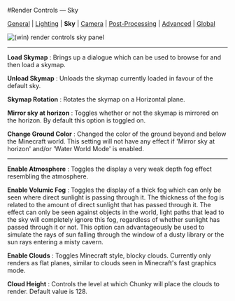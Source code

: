 #Render Controls &mdash; Sky

[General][0] | [Lighting][1] | **Sky** | [Camera][3] | [Post-Processing][4] | [Advanced][5] | [Global][6]

[0]: /old-chunky-docs/render_controls_general.html
[1]: /old-chunky-docs/render_controls_lighting.html
[2]: /old-chunky-docs/render_controls_sky.html
[3]: /old-chunky-docs/render_controls_camera.html
[4]: /old-chunky-docs/render_controls_post-processing.html
[5]: /old-chunky-docs/render_controls_advanced.html
[6]: /old-chunky-docs/render_controls_global.html

![(win) render controls sky panel](/old-chunky-docs/render_controls_sky.png)

----

**Load Skymap**
:   Brings up a dialogue which can be used to browse for and then load a skymap.

**Unload Skymap**
:   Unloads the skymap currently loaded in favour of the default sky.

**Skymap Rotation**
:   Rotates the skymap on a Horizontal plane.

**Mirror sky at horizon**
:   Toggles whether or not the skymap is mirrored on the horizon. By default this option is toggled on.

**Change Ground Color**
:   Changed the color of the ground beyond and below the Minecraft world. This setting will not have any effect if 'Mirror sky at horizon' and/or 'Water World Mode' is enabled.

----

**Enable Atmosphere**
:   Toggles the display a very weak depth fog effect resembling the atmosphere.

**Enable Volumic Fog**
:   Toggles the display of a thick fog which can only be seen where direct sunlight is passing through it. The thickness of the fog is related to the amount of direct sunlight that has passed through it. The effect can only be seen against objects in the world, light paths that lead to the sky will completely ignore this fog, regardless of whether sunlight has passed through it or not. This option can advantageously be used to simulate the rays of sun falling through the window of a dusty library or the sun rays entering a misty cavern.

**Enable Clouds**
:   Toggles Minecraft style, blocky clouds. Currently only renders as flat planes, similar to clouds seen in Minecraft's fast graphics mode.

**Cloud Height**
:   Controls the level at which Chunky will place the clouds to render. Default value is 128.
